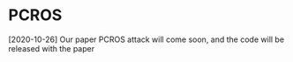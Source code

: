 # PCROS
[2020-10-26] Our paper PCROS attack will come soon, and the code will be released with the paper
